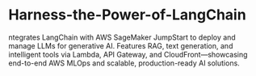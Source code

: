 # Harness-the-Power-of-LangChain
ntegrates LangChain with AWS SageMaker JumpStart to deploy and manage LLMs for generative AI. Features RAG, text generation, and intelligent tools via Lambda, API Gateway, and CloudFront—showcasing end-to-end AWS MLOps and scalable, production-ready AI solutions.
